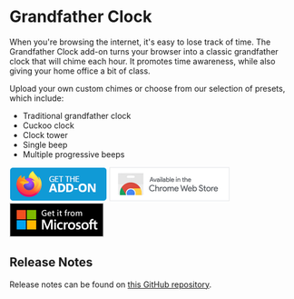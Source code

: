 # Grandfather Clock
When you're browsing the internet, it's easy to lose track of time. The Grandfather Clock add-on turns your browser into a classic grandfather clock that will chime each hour. It promotes time awareness, while also giving your home office a bit of class.

Upload your own custom chimes or choose from our selection of presets, which include:
- Traditional grandfather clock
- Cuckoo clock
- Clock tower
- Single beep
- Multiple progressive beeps

[<img src=".github/firefox.png">](https://addons.mozilla.org/firefox/addon/grandfather-clock/)
[<img src=".github/chrome.png">](https://chromewebstore.google.com/detail/grandfather-clock/gmfbemfkndmmcfddddncahckaidjoafc)
[<img src=".github/edge.png">](https://microsoftedge.microsoft.com/addons/detail/albiakgjpaikibhaknhnpaeaagnhahmn)

## Release Notes
Release notes can be found on [this GitHub repository](https://github.com/WesleyBranton/Grandfather-Clock/releases).
